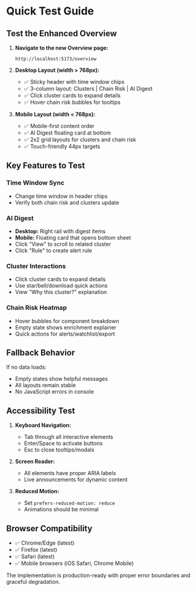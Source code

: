 # Quick Test Guide

## Test the Enhanced Overview

1. **Navigate to the new Overview page:**
   ```
   http://localhost:5173/overview
   ```

2. **Desktop Layout (width > 768px):**
   - ✅ Sticky header with time window chips
   - ✅ 3-column layout: Clusters | Chain Risk | AI Digest
   - ✅ Click cluster cards to expand details
   - ✅ Hover chain risk bubbles for tooltips

3. **Mobile Layout (width < 768px):**
   - ✅ Mobile-first content order
   - ✅ AI Digest floating card at bottom
   - ✅ 2x2 grid layouts for clusters and chain risk
   - ✅ Touch-friendly 44px targets

## Key Features to Test

### Time Window Sync
- Change time window in header chips
- Verify both chain risk and clusters update

### AI Digest
- **Desktop:** Right rail with digest items
- **Mobile:** Floating card that opens bottom sheet
- Click "View" to scroll to related cluster
- Click "Rule" to create alert rule

### Cluster Interactions
- Click cluster cards to expand details
- Use star/bell/download quick actions
- View "Why this cluster?" explanation

### Chain Risk Heatmap
- Hover bubbles for component breakdown
- Empty state shows enrichment explainer
- Quick actions for alerts/watchlist/export

## Fallback Behavior

If no data loads:
- Empty states show helpful messages
- All layouts remain stable
- No JavaScript errors in console

## Accessibility Test

1. **Keyboard Navigation:**
   - Tab through all interactive elements
   - Enter/Space to activate buttons
   - Esc to close tooltips/modals

2. **Screen Reader:**
   - All elements have proper ARIA labels
   - Live announcements for dynamic content

3. **Reduced Motion:**
   - Set `prefers-reduced-motion: reduce`
   - Animations should be minimal

## Browser Compatibility

- ✅ Chrome/Edge (latest)
- ✅ Firefox (latest) 
- ✅ Safari (latest)
- ✅ Mobile browsers (iOS Safari, Chrome Mobile)

The implementation is production-ready with proper error boundaries and graceful degradation.